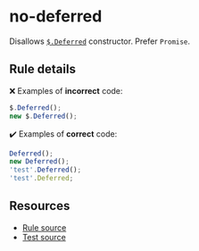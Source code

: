 # no-deferred

Disallows [`$.Deferred`](https://api.jquery.com/jQuery.Deferred/) constructor. Prefer `Promise`.

## Rule details

❌ Examples of **incorrect** code:
```js
$.Deferred();
new $.Deferred();
```

✔️ Examples of **correct** code:
```js
Deferred();
new Deferred();
'test'.Deferred();
'test'.Deferred;
```

## Resources

* [Rule source](/src/rules/no-deferred.js)
* [Test source](/src/tests/no-deferred.js)
